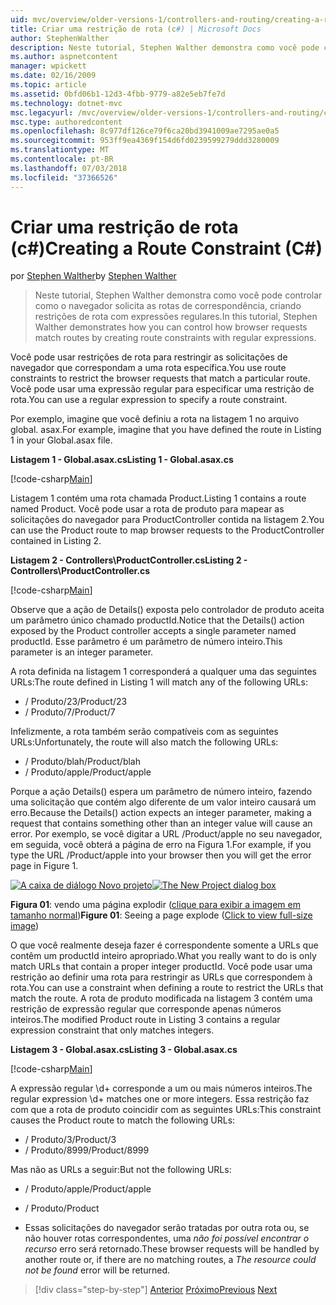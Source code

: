 ```yaml
---
uid: mvc/overview/older-versions-1/controllers-and-routing/creating-a-route-constraint-cs
title: Criar uma restrição de rota (c#) | Microsoft Docs
author: StephenWalther
description: Neste tutorial, Stephen Walther demonstra como você pode controlar como o navegador solicita as rotas de correspondência, criando restrições de rota com expressões regulares.
ms.author: aspnetcontent
manager: wpickett
ms.date: 02/16/2009
ms.topic: article
ms.assetid: 0bfd06b1-12d3-4fbb-9779-a82e5eb7fe7d
ms.technology: dotnet-mvc
msc.legacyurl: /mvc/overview/older-versions-1/controllers-and-routing/creating-a-route-constraint-cs
msc.type: authoredcontent
ms.openlocfilehash: 8c977df126ce79f6ca20bd3941009ae7295ae0a5
ms.sourcegitcommit: 953ff9ea4369f154d6fd0239599279ddd3280009
ms.translationtype: MT
ms.contentlocale: pt-BR
ms.lasthandoff: 07/03/2018
ms.locfileid: "37366526"
---
```

<a name="creating-a-route-constraint-c"></a><span data-ttu-id="e0815-103">Criar uma restrição de rota (c#)</span><span class="sxs-lookup"><span data-stu-id="e0815-103">Creating a Route Constraint (C#)</span></span>
====================
<span data-ttu-id="e0815-104">por [Stephen Walther](https://github.com/StephenWalther)</span><span class="sxs-lookup"><span data-stu-id="e0815-104">by [Stephen Walther](https://github.com/StephenWalther)</span></span>

> <span data-ttu-id="e0815-105">Neste tutorial, Stephen Walther demonstra como você pode controlar como o navegador solicita as rotas de correspondência, criando restrições de rota com expressões regulares.</span><span class="sxs-lookup"><span data-stu-id="e0815-105">In this tutorial, Stephen Walther demonstrates how you can control how browser requests match routes by creating route constraints with regular expressions.</span></span>


<span data-ttu-id="e0815-106">Você pode usar restrições de rota para restringir as solicitações de navegador que correspondam a uma rota específica.</span><span class="sxs-lookup"><span data-stu-id="e0815-106">You use route constraints to restrict the browser requests that match a particular route.</span></span> <span data-ttu-id="e0815-107">Você pode usar uma expressão regular para especificar uma restrição de rota.</span><span class="sxs-lookup"><span data-stu-id="e0815-107">You can use a regular expression to specify a route constraint.</span></span>

<span data-ttu-id="e0815-108">Por exemplo, imagine que você definiu a rota na listagem 1 no arquivo global. asax.</span><span class="sxs-lookup"><span data-stu-id="e0815-108">For example, imagine that you have defined the route in Listing 1 in your Global.asax file.</span></span>

<span data-ttu-id="e0815-109">**Listagem 1 - Global.asax.cs**</span><span class="sxs-lookup"><span data-stu-id="e0815-109">**Listing 1 - Global.asax.cs**</span></span>

[!code-csharp[Main](creating-a-route-constraint-cs/samples/sample1.cs)]

<span data-ttu-id="e0815-110">Listagem 1 contém uma rota chamada Product.</span><span class="sxs-lookup"><span data-stu-id="e0815-110">Listing 1 contains a route named Product.</span></span> <span data-ttu-id="e0815-111">Você pode usar a rota de produto para mapear as solicitações do navegador para ProductController contida na listagem 2.</span><span class="sxs-lookup"><span data-stu-id="e0815-111">You can use the Product route to map browser requests to the ProductController contained in Listing 2.</span></span>

<span data-ttu-id="e0815-112">**Listagem 2 - Controllers\ProductController.cs**</span><span class="sxs-lookup"><span data-stu-id="e0815-112">**Listing 2 - Controllers\ProductController.cs**</span></span>

[!code-csharp[Main](creating-a-route-constraint-cs/samples/sample2.cs)]

<span data-ttu-id="e0815-113">Observe que a ação de Details() exposta pelo controlador de produto aceita um parâmetro único chamado productId.</span><span class="sxs-lookup"><span data-stu-id="e0815-113">Notice that the Details() action exposed by the Product controller accepts a single parameter named productId.</span></span> <span data-ttu-id="e0815-114">Esse parâmetro é um parâmetro de número inteiro.</span><span class="sxs-lookup"><span data-stu-id="e0815-114">This parameter is an integer parameter.</span></span>

<span data-ttu-id="e0815-115">A rota definida na listagem 1 corresponderá a qualquer uma das seguintes URLs:</span><span class="sxs-lookup"><span data-stu-id="e0815-115">The route defined in Listing 1 will match any of the following URLs:</span></span>

- <span data-ttu-id="e0815-116">/ Produto/23</span><span class="sxs-lookup"><span data-stu-id="e0815-116">/Product/23</span></span>
- <span data-ttu-id="e0815-117">/ Produto/7</span><span class="sxs-lookup"><span data-stu-id="e0815-117">/Product/7</span></span>

<span data-ttu-id="e0815-118">Infelizmente, a rota também serão compatíveis com as seguintes URLs:</span><span class="sxs-lookup"><span data-stu-id="e0815-118">Unfortunately, the route will also match the following URLs:</span></span>

- <span data-ttu-id="e0815-119">/ Produto/blah</span><span class="sxs-lookup"><span data-stu-id="e0815-119">/Product/blah</span></span>
- <span data-ttu-id="e0815-120">/ Produto/apple</span><span class="sxs-lookup"><span data-stu-id="e0815-120">/Product/apple</span></span>

<span data-ttu-id="e0815-121">Porque a ação Details() espera um parâmetro de número inteiro, fazendo uma solicitação que contém algo diferente de um valor inteiro causará um erro.</span><span class="sxs-lookup"><span data-stu-id="e0815-121">Because the Details() action expects an integer parameter, making a request that contains something other than an integer value will cause an error.</span></span> <span data-ttu-id="e0815-122">Por exemplo, se você digitar a URL /Product/apple no seu navegador, em seguida, você obterá a página de erro na Figura 1.</span><span class="sxs-lookup"><span data-stu-id="e0815-122">For example, if you type the URL /Product/apple into your browser then you will get the error page in Figure 1.</span></span>


<span data-ttu-id="e0815-123">[![A caixa de diálogo Novo projeto](creating-a-route-constraint-cs/_static/image1.jpg)](creating-a-route-constraint-cs/_static/image1.png)</span><span class="sxs-lookup"><span data-stu-id="e0815-123">[![The New Project dialog box](creating-a-route-constraint-cs/_static/image1.jpg)](creating-a-route-constraint-cs/_static/image1.png)</span></span>

<span data-ttu-id="e0815-124">**Figura 01**: vendo uma página explodir ([clique para exibir a imagem em tamanho normal](creating-a-route-constraint-cs/_static/image2.png))</span><span class="sxs-lookup"><span data-stu-id="e0815-124">**Figure 01**: Seeing a page explode ([Click to view full-size image](creating-a-route-constraint-cs/_static/image2.png))</span></span>


<span data-ttu-id="e0815-125">O que você realmente deseja fazer é correspondente somente a URLs que contêm um productId inteiro apropriado.</span><span class="sxs-lookup"><span data-stu-id="e0815-125">What you really want to do is only match URLs that contain a proper integer productId.</span></span> <span data-ttu-id="e0815-126">Você pode usar uma restrição ao definir uma rota para restringir as URLs que correspondem à rota.</span><span class="sxs-lookup"><span data-stu-id="e0815-126">You can use a constraint when defining a route to restrict the URLs that match the route.</span></span> <span data-ttu-id="e0815-127">A rota de produto modificada na listagem 3 contém uma restrição de expressão regular que corresponde apenas números inteiros.</span><span class="sxs-lookup"><span data-stu-id="e0815-127">The modified Product route in Listing 3 contains a regular expression constraint that only matches integers.</span></span>

<span data-ttu-id="e0815-128">**Listagem 3 - Global.asax.cs**</span><span class="sxs-lookup"><span data-stu-id="e0815-128">**Listing 3 - Global.asax.cs**</span></span>

[!code-csharp[Main](creating-a-route-constraint-cs/samples/sample3.cs)]

<span data-ttu-id="e0815-129">A expressão regular \d+ corresponde a um ou mais números inteiros.</span><span class="sxs-lookup"><span data-stu-id="e0815-129">The regular expression \d+ matches one or more integers.</span></span> <span data-ttu-id="e0815-130">Essa restrição faz com que a rota de produto coincidir com as seguintes URLs:</span><span class="sxs-lookup"><span data-stu-id="e0815-130">This constraint causes the Product route to match the following URLs:</span></span>

- <span data-ttu-id="e0815-131">/ Produto/3</span><span class="sxs-lookup"><span data-stu-id="e0815-131">/Product/3</span></span>
- <span data-ttu-id="e0815-132">/ Produto/8999</span><span class="sxs-lookup"><span data-stu-id="e0815-132">/Product/8999</span></span>

<span data-ttu-id="e0815-133">Mas não as URLs a seguir:</span><span class="sxs-lookup"><span data-stu-id="e0815-133">But not the following URLs:</span></span>

- <span data-ttu-id="e0815-134">/ Produto/apple</span><span class="sxs-lookup"><span data-stu-id="e0815-134">/Product/apple</span></span>
- <span data-ttu-id="e0815-135">/ Produto</span><span class="sxs-lookup"><span data-stu-id="e0815-135">/Product</span></span>

- <span data-ttu-id="e0815-136">Essas solicitações do navegador serão tratadas por outra rota ou, se não houver rotas correspondentes, uma *não foi possível encontrar o recurso* erro será retornado.</span><span class="sxs-lookup"><span data-stu-id="e0815-136">These browser requests will be handled by another route or, if there are no matching routes, a *The resource could not be found* error will be returned.</span></span>

> [!div class="step-by-step"]
> <span data-ttu-id="e0815-137">[Anterior](creating-custom-routes-cs.md)
> [Próximo](creating-a-custom-route-constraint-cs.md)</span><span class="sxs-lookup"><span data-stu-id="e0815-137">[Previous](creating-custom-routes-cs.md)
[Next](creating-a-custom-route-constraint-cs.md)</span></span>
